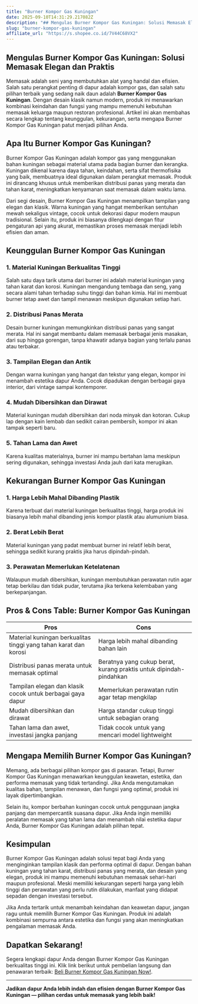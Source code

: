 ```yaml
---
title: "Burner Kompor Gas Kuningan"
date: 2025-09-10T14:31:29.217082Z
description: "## Mengulas Burner Kompor Gas Kuningan: Solusi Memasak Elegan dan Praktis..."
slug: "burner-kompor-gas-kuningan"
affiliate_url: "https://s.shopee.co.id/7V44C68VX2"
---
```

## Mengulas Burner Kompor Gas Kuningan: Solusi Memasak Elegan dan Praktis

Memasak adalah seni yang membutuhkan alat yang handal dan efisien. Salah satu perangkat penting di dapur adalah kompor gas, dan salah satu pilihan terbaik yang sedang naik daun adalah **Burner Kompor Gas Kuningan**. Dengan desain klasik namun modern, produk ini menawarkan kombinasi keindahan dan fungsi yang mampu memenuhi kebutuhan memasak keluarga maupun restoran profesional. Artikel ini akan membahas secara lengkap tentang keunggulan, kekurangan, serta mengapa Burner Kompor Gas Kuningan patut menjadi pilihan Anda.

## Apa Itu Burner Kompor Gas Kuningan?

Burner Kompor Gas Kuningan adalah kompor gas yang menggunakan bahan kuningan sebagai material utama pada bagian burner dan kerangka. Kuningan dikenal karena daya tahan, keindahan, serta sifat thermofisika yang baik, membuatnya ideal digunakan dalam perangkat memasak. Produk ini dirancang khusus untuk memberikan distribusi panas yang merata dan tahan karat, meningkatkan kenyamanan saat memasak dalam waktu lama.

Dari segi desain, Burner Kompor Gas Kuningan menampilkan tampilan yang elegan dan klasik. Warna kuningan yang hangat memberikan sentuhan mewah sekaligus vintage, cocok untuk dekorasi dapur modern maupun tradisional. Selain itu, produk ini biasanya dilengkapi dengan fitur pengaturan api yang akurat, memastikan proses memasak menjadi lebih efisien dan aman.

## Keunggulan Burner Kompor Gas Kuningan

### 1. Material Kuningan Berkualitas Tinggi

Salah satu daya tarik utama dari burner ini adalah material kuningan yang tahan karat dan korosi. Kuningan mengandung tembaga dan seng, yang secara alami tahan terhadap suhu tinggi dan bahan kimia. Hal ini membuat burner tetap awet dan tampil menawan meskipun digunakan setiap hari.

### 2. Distribusi Panas Merata

Desain burner kuningan memungkinkan distribusi panas yang sangat merata. Hal ini sangat membantu dalam memasak berbagai jenis masakan, dari sup hingga gorengan, tanpa khawatir adanya bagian yang terlalu panas atau terbakar.

### 3. Tampilan Elegan dan Antik

Dengan warna kuningan yang hangat dan tekstur yang elegan, kompor ini menambah estetika dapur Anda. Cocok dipadukan dengan berbagai gaya interior, dari vintage sampai kontemporer.

### 4. Mudah Dibersihkan dan Dirawat

Material kuningan mudah dibersihkan dari noda minyak dan kotoran. Cukup lap dengan kain lembab dan sedikit cairan pembersih, kompor ini akan tampak seperti baru.

### 5. Tahan Lama dan Awet

Karena kualitas materialnya, burner ini mampu bertahan lama meskipun sering digunakan, sehingga investasi Anda jauh dari kata merugikan.

## Kekurangan Burner Kompor Gas Kuningan

### 1. Harga Lebih Mahal Dibanding Plastik

Karena terbuat dari material kuningan berkualitas tinggi, harga produk ini biasanya lebih mahal dibanding jenis kompor plastik atau alumunium biasa.

### 2. Berat Lebih Berat

Material kuningan yang padat membuat burner ini relatif lebih berat, sehingga sedikit kurang praktis jika harus dipindah-pindah.

### 3. Perawatan Memerlukan Ketelatenan

Walaupun mudah dibersihkan, kuningan membutuhkan perawatan rutin agar tetap berkilau dan tidak pudar, terutama jika terkena kelembaban yang berkepanjangan.

## Pros & Cons Table: Burner Kompor Gas Kuningan

| **Pros** | **Cons** |
|------------|------------|
| Material kuningan berkualitas tinggi yang tahan karat dan korosi | Harga lebih mahal dibanding bahan lain |
| Distribusi panas merata untuk memasak optimal | Beratnya yang cukup berat, kurang praktis untuk dipindah-pindahkan |
| Tampilan elegan dan klasik cocok untuk berbagai gaya dapur | Memerlukan perawatan rutin agar tetap mengkilap |
| Mudah dibersihkan dan dirawat | Harga standar cukup tinggi untuk sebagian orang |
| Tahan lama dan awet, investasi jangka panjang | Tidak cocok untuk yang mencari model lightweight |

## Mengapa Memilih Burner Kompor Gas Kuningan?

Memang, ada berbagai pilihan kompor gas di pasaran. Tetapi, Burner Kompor Gas Kuningan menawarkan keunggulan keawetan, estetika, dan performa memasak yang tidak tertandingi. Jika Anda mengutamakan kualitas bahan, tampilan menawan, dan fungsi yang optimal, produk ini layak dipertimbangkan.

Selain itu, kompor berbahan kuningan cocok untuk penggunaan jangka panjang dan mempercantik suasana dapur. Jika Anda ingin memiliki peralatan memasak yang tahan lama dan menambah nilai estetika dapur Anda, Burner Kompor Gas Kuningan adalah pilihan tepat.

## Kesimpulan

Burner Kompor Gas Kuningan adalah solusi tepat bagi Anda yang menginginkan tampilan klasik dan performa optimal di dapur. Dengan bahan kuningan yang tahan karat, distribusi panas yang merata, dan desain yang elegan, produk ini mampu memenuhi kebutuhan memasak sehari-hari maupun profesional. Meski memiliki kekurangan seperti harga yang lebih tinggi dan perawatan yang perlu rutin dilakukan, manfaat yang didapat sepadan dengan investasi tersebut.

Jika Anda tertarik untuk menambah keindahan dan keawetan dapur, jangan ragu untuk memilih Burner Kompor Gas Kuningan. Produk ini adalah kombinasi sempurna antara estetika dan fungsi yang akan meningkatkan pengalaman memasak Anda.

## Dapatkan Sekarang! 

Segera lengkapi dapur Anda dengan Burner Kompor Gas Kuningan berkualitas tinggi ini. Klik link berikut untuk pembelian langsung dan penawaran terbaik: [Beli Burner Kompor Gas Kuningan Now!](https://s.shopee.co.id/7V44C68VX2).

---

**Jadikan dapur Anda lebih indah dan efisien dengan Burner Kompor Gas Kuningan — pilihan cerdas untuk memasak yang lebih baik!**